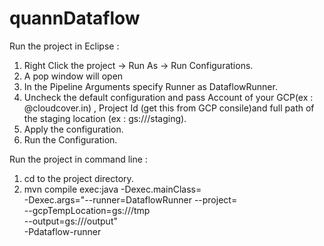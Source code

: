 # quannDataflow

Run the project in Eclipse :
  1.  Right Click the project -> Run As -> Run Configurations.
  2.  A pop window will open
  3.  In the Pipeline Arguments specify Runner as DataflowRunner.
  4.  Uncheck the default configuration and pass Account of your GCP(ex : <id>@cloudcover.in) , Project Id (get this from GCP consile)and full path of the staging location (ex : gs://<bucket-name>/staging). 
  4.  Apply the configuration.
  5.  Run the Configuration.

Run the project in command line :

  1.  cd to the project directory.
  2.  mvn compile exec:java -Dexec.mainClass=<path to the main java file location> \
     -Dexec.args="--runner=DataflowRunner --project=<your-gcp-project> \
                  --gcpTempLocation=gs://<your-gcs-bucket>/tmp \
                  --output=gs://<your-gcs-bucket>/output" \
     -Pdataflow-runner
  
  

